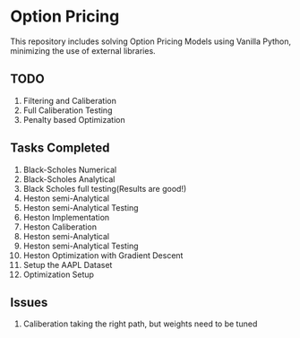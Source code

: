 # Option Pricing 

This repository includes solving Option Pricing Models using Vanilla Python, minimizing the use of external libraries.

## TODO

1. Filtering and Caliberation
2. Full Caliberation Testing
3. Penalty based Optimization

## Tasks Completed

1. Black-Scholes Numerical
2. Black-Scholes Analytical
3. Black Scholes full testing(Results are good!)
4. Heston semi-Analytical
5. Heston semi-Analytical Testing
6. Heston Implementation
7. Heston Caliberation
8. Heston semi-Analytical
9. Heston semi-Analytical Testing
10. Heston Optimization with Gradient Descent
11. Setup the AAPL Dataset
12. Optimization Setup

## Issues

1. Caliberation taking the right path, but weights need to be tuned
